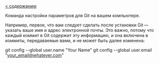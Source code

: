 [< содержанию](./readme.md)

Команда настройки параметров для Git на вашем компьютере.

Например, первое, что вам следует сделать после установки Git — указать ваше имя и адрес электронной почты. Это важно, потому что каждый коммит в Git содержит эту информацию, и она включена в коммиты, передаваемые вами, и не может быть далее изменена:

git config --global user.name "Your Name"
git config --global user.email "your_email@whatever.com"